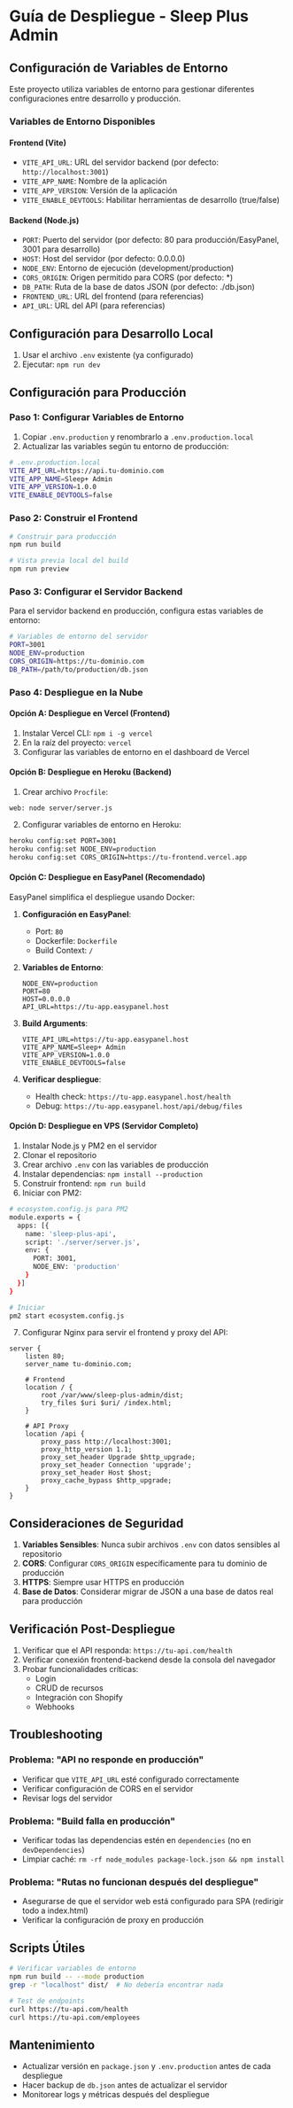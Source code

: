 # Guía de Despliegue - Sleep Plus Admin

## Configuración de Variables de Entorno

Este proyecto utiliza variables de entorno para gestionar diferentes configuraciones entre desarrollo y producción.

### Variables de Entorno Disponibles

#### Frontend (Vite)
- `VITE_API_URL`: URL del servidor backend (por defecto: `http://localhost:3001`)
- `VITE_APP_NAME`: Nombre de la aplicación
- `VITE_APP_VERSION`: Versión de la aplicación
- `VITE_ENABLE_DEVTOOLS`: Habilitar herramientas de desarrollo (true/false)

#### Backend (Node.js)
- `PORT`: Puerto del servidor (por defecto: 80 para producción/EasyPanel, 3001 para desarrollo)
- `HOST`: Host del servidor (por defecto: 0.0.0.0)
- `NODE_ENV`: Entorno de ejecución (development/production)
- `CORS_ORIGIN`: Origen permitido para CORS (por defecto: *)
- `DB_PATH`: Ruta de la base de datos JSON (por defecto: ./db.json)
- `FRONTEND_URL`: URL del frontend (para referencias)
- `API_URL`: URL del API (para referencias)

## Configuración para Desarrollo Local

1. Usar el archivo `.env` existente (ya configurado)
2. Ejecutar: `npm run dev`

## Configuración para Producción

### Paso 1: Configurar Variables de Entorno

1. Copiar `.env.production` y renombrarlo a `.env.production.local`
2. Actualizar las variables según tu entorno de producción:

```bash
# .env.production.local
VITE_API_URL=https://api.tu-dominio.com
VITE_APP_NAME=Sleep+ Admin
VITE_APP_VERSION=1.0.0
VITE_ENABLE_DEVTOOLS=false
```

### Paso 2: Construir el Frontend

```bash
# Construir para producción
npm run build

# Vista previa local del build
npm run preview
```

### Paso 3: Configurar el Servidor Backend

Para el servidor backend en producción, configura estas variables de entorno:

```bash
# Variables de entorno del servidor
PORT=3001
NODE_ENV=production
CORS_ORIGIN=https://tu-dominio.com
DB_PATH=/path/to/production/db.json
```

### Paso 4: Despliegue en la Nube

#### Opción A: Despliegue en Vercel (Frontend)

1. Instalar Vercel CLI: `npm i -g vercel`
2. En la raíz del proyecto: `vercel`
3. Configurar las variables de entorno en el dashboard de Vercel

#### Opción B: Despliegue en Heroku (Backend)

1. Crear archivo `Procfile`:
```
web: node server/server.js
```

2. Configurar variables de entorno en Heroku:
```bash
heroku config:set PORT=3001
heroku config:set NODE_ENV=production
heroku config:set CORS_ORIGIN=https://tu-frontend.vercel.app
```

#### Opción C: Despliegue en EasyPanel (Recomendado)

EasyPanel simplifica el despliegue usando Docker:

1. **Configuración en EasyPanel**:
   - Port: `80`
   - Dockerfile: `Dockerfile`
   - Build Context: `/`

2. **Variables de Entorno**:
   ```env
   NODE_ENV=production
   PORT=80
   HOST=0.0.0.0
   API_URL=https://tu-app.easypanel.host
   ```

3. **Build Arguments**:
   ```env
   VITE_API_URL=https://tu-app.easypanel.host
   VITE_APP_NAME=Sleep+ Admin
   VITE_APP_VERSION=1.0.0
   VITE_ENABLE_DEVTOOLS=false
   ```

4. **Verificar despliegue**:
   - Health check: `https://tu-app.easypanel.host/health`
   - Debug: `https://tu-app.easypanel.host/api/debug/files`

#### Opción D: Despliegue en VPS (Servidor Completo)

1. Instalar Node.js y PM2 en el servidor
2. Clonar el repositorio
3. Crear archivo `.env` con las variables de producción
4. Instalar dependencias: `npm install --production`
5. Construir frontend: `npm run build`
6. Iniciar con PM2:

```bash
# ecosystem.config.js para PM2
module.exports = {
  apps: [{
    name: 'sleep-plus-api',
    script: './server/server.js',
    env: {
      PORT: 3001,
      NODE_ENV: 'production'
    }
  }]
}

# Iniciar
pm2 start ecosystem.config.js
```

7. Configurar Nginx para servir el frontend y proxy del API:

```nginx
server {
    listen 80;
    server_name tu-dominio.com;
    
    # Frontend
    location / {
        root /var/www/sleep-plus-admin/dist;
        try_files $uri $uri/ /index.html;
    }
    
    # API Proxy
    location /api {
        proxy_pass http://localhost:3001;
        proxy_http_version 1.1;
        proxy_set_header Upgrade $http_upgrade;
        proxy_set_header Connection 'upgrade';
        proxy_set_header Host $host;
        proxy_cache_bypass $http_upgrade;
    }
}
```

## Consideraciones de Seguridad

1. **Variables Sensibles**: Nunca subir archivos `.env` con datos sensibles al repositorio
2. **CORS**: Configurar `CORS_ORIGIN` específicamente para tu dominio de producción
3. **HTTPS**: Siempre usar HTTPS en producción
4. **Base de Datos**: Considerar migrar de JSON a una base de datos real para producción

## Verificación Post-Despliegue

1. Verificar que el API responda: `https://tu-api.com/health`
2. Verificar conexión frontend-backend desde la consola del navegador
3. Probar funcionalidades críticas:
   - Login
   - CRUD de recursos
   - Integración con Shopify
   - Webhooks

## Troubleshooting

### Problema: "API no responde en producción"
- Verificar que `VITE_API_URL` esté configurado correctamente
- Verificar configuración de CORS en el servidor
- Revisar logs del servidor

### Problema: "Build falla en producción"
- Verificar todas las dependencias estén en `dependencies` (no en `devDependencies`)
- Limpiar caché: `rm -rf node_modules package-lock.json && npm install`

### Problema: "Rutas no funcionan después del despliegue"
- Asegurarse de que el servidor web está configurado para SPA (redirigir todo a index.html)
- Verificar la configuración de proxy en producción

## Scripts Útiles

```bash
# Verificar variables de entorno
npm run build -- --mode production
grep -r "localhost" dist/  # No debería encontrar nada

# Test de endpoints
curl https://tu-api.com/health
curl https://tu-api.com/employees
```

## Mantenimiento

- Actualizar versión en `package.json` y `.env.production` antes de cada despliegue
- Hacer backup de `db.json` antes de actualizar el servidor
- Monitorear logs y métricas después del despliegue
